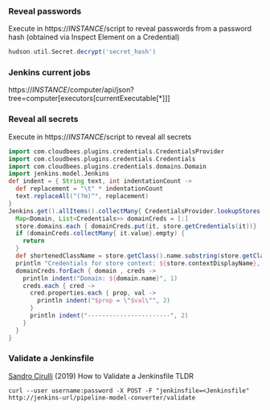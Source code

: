 ### Reveal passwords

Execute in https://*INSTANCE*/script to reveal passwords from a password hash (obtained via Inspect Element on a Credential)

```groovy
hudson.util.Secret.decrypt('secret_hash')
```

### Jenkins current jobs

https://*INSTANCE*/computer/api/json?tree=computer[executors[currentExecutable[*]]]

### Reveal all secrets

Execute in https://*INSTANCE*/script to reveal all secrets
```groovy
import com.cloudbees.plugins.credentials.CredentialsProvider
import com.cloudbees.plugins.credentials.Credentials
import com.cloudbees.plugins.credentials.domains.Domain
import jenkins.model.Jenkins
def indent = { String text, int indentationCount ->
  def replacement = "\t" * indentationCount
  text.replaceAll("(?m)^", replacement)
}
Jenkins.get().allItems().collectMany{ CredentialsProvider.lookupStores(it).toList()}.unique().forEach { store ->
  Map<Domain, List<Credentials>> domainCreds = [:]
  store.domains.each { domainCreds.put(it, store.getCredentials(it))}
  if (domainCreds.collectMany{ it.value}.empty) {
    return
  }
  def shortenedClassName = store.getClass().name.substring(store.getClass().name.lastIndexOf(".") + 1)
  println "Credentials for store context: ${store.contextDisplayName}, of type $shortenedClassName"
  domainCreds.forEach { domain , creds ->
    println indent("Domain: ${domain.name}", 1)
    creds.each { cred ->
      cred.properties.each { prop, val ->
        println indent("$prop = \"$val\"", 2)
      }
      println indent("-----------------------", 2)
    }
  }
}
```

### Validate a Jenkinsfile

[Sandro Cirulli](https://sandrocirulli.net/how-to-validate-a-jenkinsfile/)
(2019) How to Validate a Jenkinsfile
TLDR
```
curl --user username:password -X POST -F "jenkinsfile=<Jenkinsfile" http://jenkins-url/pipeline-model-converter/validate
```
